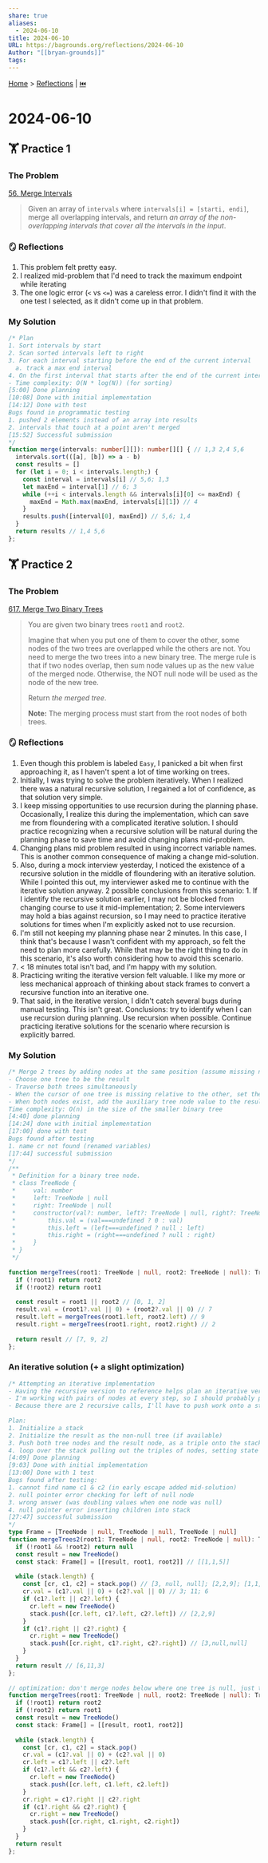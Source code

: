 ```yaml
---  
share: true  
aliases:  
  - 2024-06-10  
title: 2024-06-10  
URL: https://bagrounds.org/reflections/2024-06-10  
Author: "[[bryan-grounds]]"  
tags:   
---  
```

[Home](../index.md) > [Reflections](./index.md) | [⏮️](./2024-06-09.md)  
# 2024-06-10  
## 🏋 Practice 1  
### The Problem  
[56. Merge Intervals](https://leetcode.com/problems/merge-intervals)  
> Given an array of `intervals` where `intervals[i] = [starti, endi]`, merge all overlapping intervals, and return _an array of the non-overlapping intervals that cover all the intervals in the input_.  
  
### 🪞 Reflections  
1. This problem felt pretty easy.  
2. I realized mid-problem that I'd need to track the maximum endpoint while iterating  
3. The one logic error (`<` vs `<=`) was a careless error. I didn't find it with the one test I selected, as it didn't come up in that problem.  
  
### My Solution  
```ts  
/* Plan  
1. Sort intervals by start  
2. Scan sorted intervals left to right  
3. For each interval starting before the end of the current interval  
  a. track a max end interval  
4. On the first interval that starts after the end of the current interval, push the previous interval into the results  
- Time complexity: O(N * log(N)) (for sorting)  
[5:00] Done planning  
[10:08] Done with initial implementation  
[14:12] Done with test  
Bugs found in programmatic testing  
1. pushed 2 elements instead of an array into results  
2. intervals that touch at a point aren't merged  
[15:52] Successful submission  
*/  
function merge(intervals: number[][]): number[][] { // 1,3 2,4 5,6  
  intervals.sort(([a], [b]) => a - b)  
  const results = []  
  for (let i = 0; i < intervals.length;) {  
    const interval = intervals[i] // 5,6; 1,3  
    let maxEnd = interval[1] // 6; 3  
    while (++i < intervals.length && intervals[i][0] <= maxEnd) {  
      maxEnd = Math.max(maxEnd, intervals[i][1]) // 4  
    }  
    results.push([interval[0], maxEnd]) // 5,6; 1,4  
  }  
  return results // 1,4 5,6  
};  
```  
  
## 🏋️ Practice 2  
### The Problem  
[617. Merge Two Binary Trees](https://leetcode.com/problems/merge-two-binary-trees)  
> You are given two binary trees `root1` and `root2`.  
>  
> Imagine that when you put one of them to cover the other, some nodes of the two trees are overlapped while the others are not. You need to merge the two trees into a new binary tree. The merge rule is that if two nodes overlap, then sum node values up as the new value of the merged node. Otherwise, the NOT null node will be used as the node of the new tree.  
>  
> Return _the merged tree_.  
>  
> **Note:** The merging process must start from the root nodes of both trees.  
  
### 🪞 Reflections  
1. Even though this problem is labeled `Easy`, I panicked a bit when first approaching it, as I haven't spent a lot of time working on trees.  
2. Initially, I was trying to solve the problem iteratively. When I realized there was a natural recursive solution, I regained a lot of confidence, as that solution very simple.  
3. I keep missing opportunities to use recursion during the planning phase. Occasionally, I realize this during the implementation, which can save me from floundering with a complicated iterative solution. I should practice recognizing when a recursive solution will be natural during the planning phase to save time and avoid changing plans mid-problem.  
4. Changing plans mid problem resulted in using incorrect variable names. This is another common consequence of making a change mid-solution.  
5. Also, during a mock interview yesterday, I noticed the existence of a recursive solution in the middle of floundering with an iterative solution. While I pointed this out, my interviewer asked me to continue with the iterative solution anyway. 2 possible conclusions from this scenario: 1. If I identify the recursive solution earlier, I may not be blocked from changing course to use it mid-implementation; 2. Some interviewers may hold a bias against recursion, so I may need to practice iterative solutions for times when I'm explicitly asked not to use recursion.  
6. I'm still not keeping my planning phase near 2 minutes. In this case, I think that's because I wasn't confident with my approach, so felt the need to plan more carefully. While that may be the right thing to do in this scenario, it's also worth considering how to avoid this scenario.  
7. < 18 minutes total isn't bad, and I'm happy with my solution.  
8. Practicing writing the iterative version felt valuable. I like my more or less mechanical approach of thinking about stack frames to convert a recursive function into an iterative one.  
9. That said, in the iterative version, I didn't catch several bugs during manual testing. This isn't great. Conclusions: try to identify when I can use recursion during planning. Use recursion when possible. Continue practicing iterative solutions for the scenario where recursion is explicitly barred.  
  
### My Solution  
```ts  
/* Merge 2 trees by adding nodes at the same position (assume missing nodes are zero)  
- Choose one tree to be the result  
- Traverse both trees simultaneously  
- When the cursor of one tree is missing relative to the other, set the node from the other tree and don't traverse it further  
- When both nodes exist, add the auxiliary tree node value to the result tree node value  
Time complexity: O(n) in the size of the smaller binary tree  
[4:40] done planning  
[14:24] done with initial implementation  
[17:00] done with test  
Bugs found after testing  
1. name cr not found (renamed variables)  
[17:44] successful submission  
*/  
/**  
 * Definition for a binary tree node.  
 * class TreeNode {  
 *     val: number  
 *     left: TreeNode | null  
 *     right: TreeNode | null  
 *     constructor(val?: number, left?: TreeNode | null, right?: TreeNode | null) {  
 *         this.val = (val===undefined ? 0 : val)  
 *         this.left = (left===undefined ? null : left)  
 *         this.right = (right===undefined ? null : right)  
 *     }  
 * }  
 */  
  
function mergeTrees(root1: TreeNode | null, root2: TreeNode | null): TreeNode | null { // [0, 1, 2] [7, 8]  
  if (!root1) return root2  
  if (!root2) return root1  
  
  const result = root1 || root2 // [0, 1, 2]  
  result.val = (root1?.val || 0) + (root2?.val || 0) // 7  
  result.left = mergeTrees(root1.left, root2.left) // 9  
  result.right = mergeTrees(root1.right, root2.right) // 2  
  
  return result // [7, 9, 2]  
};  
```  
  
### An iterative solution (+ a slight optimization)  
```ts  
/* Attempting an iterative implementation  
- Having the recursive version to reference helps plan an iterative version  
- I'm working with pairs of nodes at every step, so I should probably push pairs of nodes onto a stack  
- Because there are 2 recursive calls, I'll have to push work onto a stack because I can't follow both recursive calls simultaneously  
  
Plan:  
1. Initialize a stack  
2. Initialize the result as the non-null tree (if available)  
3. Push both tree nodes and the result node, as a triple onto the stack  
4. loop over the stack pulling out the triples of nodes, setting state on the result, and pushing left & right triples back onto the stack when they're not both null  
[4:09] Done planning  
[9:03] Done with initial implementation  
[13:00] Done with 1 test  
Bugs found after testing:  
1. cannot find name c1 & c2 (in early escape added mid-solution)  
2. null pointer error checking for left of null node  
3. wrong answer (was doubling values when one node was null)  
4. null pointer error inserting children into stack  
[27:47] successful submission  
*/  
type Frame = [TreeNode | null, TreeNode | null, TreeNode | null]  
function mergeTrees2(root1: TreeNode | null, root2: TreeNode | null): TreeNode | null { // 1,2,3 5,9  
  if (!root1 && !root2) return null  
  const result = new TreeNode()  
  const stack: Frame[] = [[result, root1, root2]] // [[1,1,5]]  
  
  while (stack.length) {  
    const [cr, c1, c2] = stack.pop() // [3, null, null]; [2,2,9]; [1,1,5]  
    cr.val = (c1?.val || 0) + (c2?.val || 0) // 3; 11; 6  
    if (c1?.left || c2?.left) {  
      cr.left = new TreeNode()  
      stack.push([cr.left, c1?.left, c2?.left]) // [2,2,9]  
    }  
    if (c1?.right || c2?.right) {  
      cr.right = new TreeNode()  
      stack.push([cr.right, c1?.right, c2?.right]) // [3,null,null]  
    }  
  }  
  return result // [6,11,3]  
};  
  
// optimization: don't merge nodes below where one tree is null, just take the non-null sub-tree  
function mergeTrees(root1: TreeNode | null, root2: TreeNode | null): TreeNode | null {  
  if (!root1) return root2  
  if (!root2) return root1  
  const result = new TreeNode()  
  const stack: Frame[] = [[result, root1, root2]]  
  
  while (stack.length) {  
    const [cr, c1, c2] = stack.pop()  
    cr.val = (c1?.val || 0) + (c2?.val || 0)  
    cr.left = c1?.left || c2?.left  
    if (c1?.left && c2?.left) {  
      cr.left = new TreeNode()  
      stack.push([cr.left, c1.left, c2.left])  
    }  
    cr.right = c1?.right || c2?.right  
    if (c1?.right && c2?.right) {  
      cr.right = new TreeNode()  
      stack.push([cr.right, c1.right, c2.right])  
    }  
  }  
  return result  
};  
```  
